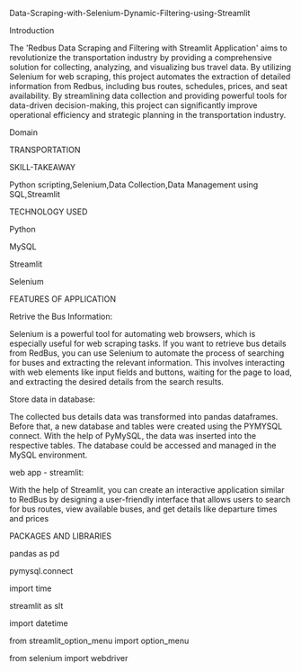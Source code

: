 
Data-Scraping-with-Selenium-Dynamic-Filtering-using-Streamlit

Introduction

The 'Redbus Data Scraping and Filtering with Streamlit Application' aims to revolutionize the transportation industry by providing a comprehensive solution for collecting, analyzing, and visualizing bus travel data. By utilizing Selenium for web scraping, this project automates the extraction of detailed information from Redbus, including bus routes, schedules, prices, and seat availability. By streamlining data collection and providing powerful tools for data-driven decision-making, this project can significantly improve operational efficiency and strategic planning in the transportation industry.

Domain

TRANSPORTATION

SKILL-TAKEAWAY

Python scripting,Selenium,Data Collection,Data Management using SQL,Streamlit

TECHNOLOGY USED

Python 

MySQL

Streamlit

Selenium

FEATURES OF APPLICATION

Retrive the Bus Information:
  
  Selenium is a powerful tool for automating web browsers, which is especially useful for web scraping tasks. If you want to retrieve bus details from RedBus, 
 you can use Selenium to automate the process of searching for buses and extracting the relevant information. This involves interacting with web elements 
 like input fields and buttons, waiting for the page to load, and extracting the desired details from the search results.

Store data in database:

The collected bus details data was transformed into pandas dataframes. Before that, a new database and tables were created using the PYMYSQL connect. With the help of PyMySQL, the data was inserted into the respective tables. The database could be accessed and managed in the MySQL environment.

web app - streamlit:

With the help of Streamlit, you can create an interactive application similar to RedBus by designing a user-friendly interface that allows users to search for bus routes, view available buses, and get details like departure times and prices

PACKAGES AND LIBRARIES

pandas as pd

pymysql.connect

import time

streamlit as slt

import datetime

from streamlit_option_menu import option_menu

from selenium import webdriver
